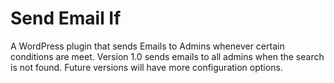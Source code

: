 # Send Email If
A WordPress plugin that sends Emails to Admins whenever certain conditions are meet. Version 1.0 sends emails to all admins when the search is not found. Future versions will have more configuration options.
